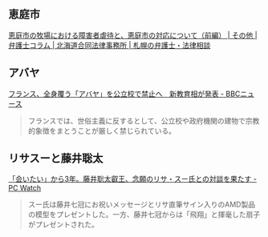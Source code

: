 ## 恵庭市

[恵庭市の牧場における障害者虐待と、恵庭市の対応について（前編） | その他 | 弁護士コラム | 北海道合同法律事務所 | 札幌の弁護士・法律相談](https://www.hg-law.jp/column/other/entry-3173.html)

## アバヤ

[フランス、全身覆う「アバヤ」を公立校で禁止へ　新教育相が発表 - BBCニュース](https://www.bbc.com/japanese/66636541)

> フランスでは、世俗主義に反するとして、公立校や政府機関の建物で宗教的象徴をまとうことが厳しく禁じられている。

## リサスーと藤井聡太

[「会いたい」から3年。藤井聡太叡王、念願のリサ・スー氏との対談を果たす - PC Watch](https://pc.watch.impress.co.jp/docs/news/1526701.html)

> スー氏は藤井七冠にお祝いメッセージとリサ直筆サイン入りのAMD製品の模型をプレゼントした。一方、藤井七冠からは「飛翔」と揮毫した扇子がプレゼントされた。
